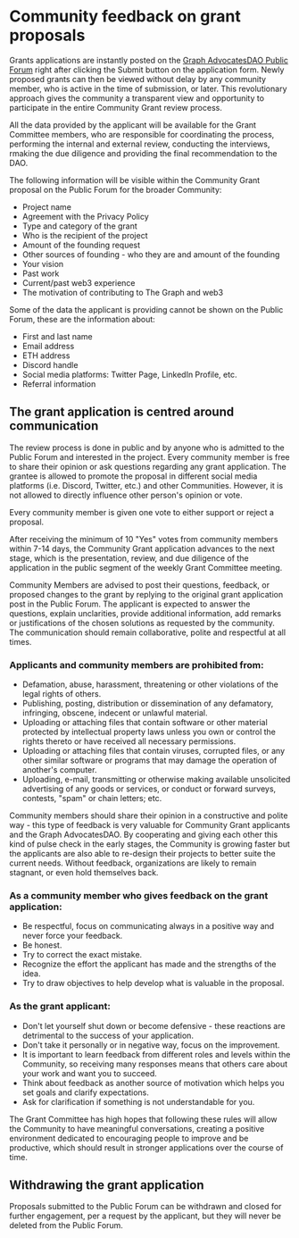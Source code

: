 # Community feedback on grant proposals

Grants applications are instantly posted on the [Graph AdvocatesDAO Public Forum](https://forum.graphadvocates.com/) right after clicking the Submit button on the application form. Newly proposed grants can then be viewed without delay by any community member, who is active in the time of submission, or later. This revolutionary approach gives the community a transparent view and opportunity to participate in the entire Community Grant review process. 


All the data provided by the applicant will be available for the Grant Committee members, who are responsible for coordinating the process, performing the internal and external review, conducting the interviews, rmaking the due diligence and providing the final recommendation to the DAO.


The following information will be visible within the Community Grant proposal on the Public Forum for the broader Community:

* Project name
* Agreement with the Privacy Policy
* Type and category of the grant
* Who is the recipient of the project
* Amount of the founding request
* Other sources of founding - who they are and amount of the founding
* Your vision
* Past work
* Current/past web3 experience
* The motivation of contributing to The Graph and web3


Some of the data the applicant is providing cannot be shown on the Public Forum, these are the information about:

* First and last name
* Email address
* ETH address
* Discord handle
* Social media platforms: Twitter Page, LinkedIn Profile, etc. 
* Referral information


## The grant application is centred around communication

The review process is done in public and by anyone who is admitted to the Public Forum and interested in the project. Every community member is free to share their opinion or ask questions regarding any grant application. The grantee is allowed to promote the proposal in different social media platforms (i.e. Discord, Twitter, etc.) and other Communities. However, it is not allowed to directly influence other person's opinion or vote.

Every community member is given one vote to either support or reject a proposal.

After receiving the minimum of 10 "Yes" votes from community members within 7-14 days, the Community Grant application advances to the next stage, which is the presentation, review, and due diligence of the application in the public segment of the weekly Grant Committee meeting.

Community Members are advised to post their questions, feedback, or proposed changes to the grant by replying to the original grant application post in the Public Forum. The applicant is expected to answer the questions, explain unclarities, provide additional information, add remarks or justifications of the chosen solutions as requested by the community. The communication should remain collaborative, polite and respectful at all times.

### Applicants and community members are prohibited from:

* Defamation, abuse, harassment, threatening or other violations of the legal rights of others.
* Publishing, posting, distribution or dissemination of any defamatory, infringing, obscene, indecent or unlawful material.
* Uploading or attaching files that contain software or other material protected by intellectual property laws unless you own or control the rights thereto or have received all necessary permissions.
* Uploading or attaching files that contain viruses, corrupted files, or any other similar software or programs that may damage the operation of another's computer.
* Uploading, e-mail, transmitting or otherwise making available unsolicited advertising of any goods or services, or conduct or forward surveys, contests, "spam" or chain letters; etc.

Community members should share their opinion in a constructive and polite way - this type of feedback is very valuable for Community Grant applicants and the Graph AdvocatesDAO. By cooperating and giving each other this kind of pulse check in the early stages, the Community is growing faster but the applicants are also able to re-design their projects to better suite the current needs. Without feedback, organizations are likely to remain stagnant, or even hold themselves back.

### As a community member who gives feedback on the grant application:

* Be respectful, focus on communicating always in a positive way and never force your feedback.
* Be honest.
* Try to correct the exact mistake.
* Recognize the effort the applicant has made and the strengths of the idea.
* Try to draw objectives to help develop what is valuable in the proposal.

### As the grant applicant:

* Don't let yourself shut down or become defensive - these reactions are detrimental to the success of your application.
* Don't take it personally or in negative way, focus on the improvement.
* It is important to learn feedback from different roles and levels within the Community, so receiving many responses means that others care about your work and want you to succeed.
* Think about feedback as another source of motivation which helps you set goals and clarify expectations.
* Ask for clarification if something is not understandable for you.

The Grant Committee has high hopes that following these rules will allow the Community to have meaningful conversations, creating a positive environment dedicated to encouraging people to improve and be productive, which should result in stronger applications over the course of time.

## Withdrawing the grant application
Proposals submitted to the Public Forum can be withdrawn and closed for further engagement, per a request by the applicant, but they will never be deleted from the Public Forum.

